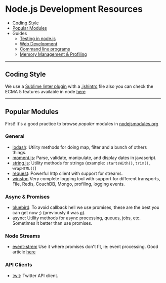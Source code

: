 # Node.js Development Resources

- [Coding Style](#coding-style)
- [Popular Modules](#popular-modules)
- Guides
  - [Testing in node.js](./testing.md)
  - [Web Development](./web_development.md)
  - [Command line programs](./command_line_programs.md)
  - [Memory Management & Profiling](./memory-and-profiling.md)


***

## Coding Style

  We use a [Sublime linter plugin](https://github.com/SublimeLinter/SublimeLinter-jshint) with a [.jshintrc](../templates/node.js/.jshintrc) file also you can check the ECMA 5 features available in node [here](https://github.com/joyent/node/wiki/ECMA-5-Mozilla-Features-Implemented-in-V8)

***

## Popular Modules

First! It's a good practice to browse *popular* modules in [nodejsmodules.org](https://nodejsmodules.org/).


### General

  * [lodash](http://lodash.com/): Utility methods for doing map,
    filter and a bunch of others things.
  * [moment.js](http://momentjs.com/): Parse, validate, manipulate, and display dates in
    javascript.
  * [string.js](http://stringjs.com/): Utility methods for strings (example:
    `startsWith()`, `trim()`, `wrapHTML()`)
  * [request](https://github.com/mikeal/request): Powerful http client with support for
    streams.
  * [winston](https://github.com/flatiron/winston) Very complete logging tool
    with support for different transports, File, Redis, CouchDB, Mongo,
    profiling, logging events.

### Async & Promises

  * [bluebird](https://github.com/petkaantonov/bluebird): To avoid callback hell we use
    promises, these are the best you can get now ;) (previously it was
    [q](https://github.com/kriskowal/q)).
  * [async](https://github.com/caolan/async): Utility methods for async processing, queues,
    jobs, etc. Sometimes it better than use promises.


### Node Streams

  * [event-strem](https://github.com/dominictarr/event-stream) Use it where promises don't
    fit, ie: event processing. Good article
    [here](https://github.com/dominictarr/event-stream)

### API Clients

  * [twit](https://github.com/ttezel/twit): Twitter API client.  
